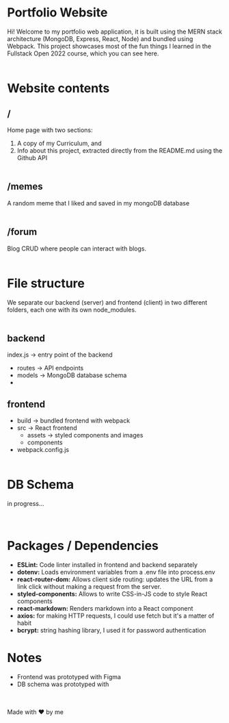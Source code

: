 # Portfolio Website
Hi!
Welcome to my portfolio web application, it is built using the MERN stack architecture (MongoDB, Express, React, Node) and bundled using Webpack.
This project showcases most of the fun things I learned in the Fullstack Open 2022 course, which you can see here.
\
&nbsp;

# Website contents

## /
Home page with two sections: 
1. A copy of my Curriculum, and 
2. Info about this project, extracted directly from the README.md using the Github API
\
&nbsp;

## /memes
A random meme that I liked and saved in my mongoDB database
\
&nbsp;

## /forum
Blog CRUD where people can interact with blogs.
\
&nbsp;

# File structure
We separate our backend (server) and frontend (client) in two different folders, each one with its own node_modules.
\
&nbsp;

## backend
index.js -> entry point of the backend
- routes -> API endpoints
- models -> MongoDB database schema
-

## frontend
- build -> bundled frontend with webpack
- src -> React frontend
  - assets -> styled components and images
  - components
- webpack.config.js
\
&nbsp;

# DB Schema
in progress...
\
&nbsp;
\
&nbsp;

# Packages / Dependencies

- **ESLint:** Code linter installed in frontend and backend separately
- **dotenv:** Loads environment variables from a .env file into process.env
- **react-router-dom:** Allows client side routing: updates the URL from a link click without making a request from the server.
- **styled-components:** Allows to write CSS-in-JS code to style React components
- **react-markdown:** Renders markdown into a React component
- **axios:** for making HTTP requests, I could use fetch but it's a matter of habit
- **bcrypt:** string hashing library, I used it for password authentication

# Notes
- Frontend was prototyped with Figma
- DB schema was prototyped with
\
&nbsp;
\
&nbsp;

Made with ❤ by me